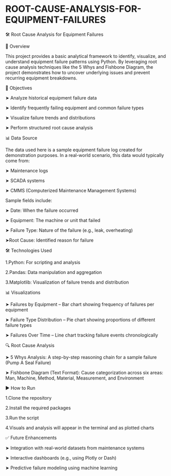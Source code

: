 # ROOT-CAUSE-ANALYSIS-FOR-EQUIPMENT-FAILURES
🛠️ Root Cause Analysis for Equipment Failures

📌 Overview

This project provides a basic analytical framework to identify, visualize, and understand equipment failure patterns using Python. By leveraging root cause analysis techniques like the 5 Whys and Fishbone Diagram, the project demonstrates how to uncover underlying issues and prevent recurring equipment breakdowns.

🎯 Objectives

➤ Analyze historical equipment failure data

➤ Identify frequently failing equipment and common failure types

➤ Visualize failure trends and distributions

➤ Perform structured root cause analysis

📊 Data Source

The data used here is a sample equipment failure log created for demonstration purposes. In a real-world scenario, this data would typically come from:

➤ Maintenance logs

➤ SCADA systems

➤ CMMS (Computerized Maintenance Management Systems)

Sample fields include:

➤ Date: When the failure occurred

➤ Equipment: The machine or unit that failed

➤ Failure Type: Nature of the failure (e.g., leak, overheating)

➤Root Cause: Identified reason for failure

🛠️ Technologies Used

1.Python: For scripting and analysis

2.Pandas: Data manipulation and aggregation

3.Matplotlib: Visualization of failure trends and distribution

📊 Visualizations

➤ Failures by Equipment – Bar chart showing frequency of failures per equipment

➤ Failure Type Distribution – Pie chart showing proportions of different failure types

➤ Failures Over Time – Line chart tracking failure events chronologically

🔍 Root Cause Analysis

➤ 5 Whys Analysis: A step-by-step reasoning chain for a sample failure (Pump A Seal Failure)

➤ Fishbone Diagram (Text Format): Cause categorization across six areas: Man, Machine, Method, Material, Measurement, and Environment

▶️ How to Run

1.Clone the repository

2.Install the required packages

3.Run the script

4.Visuals and analysis will appear in the terminal and as plotted charts

✅ Future Enhancements

➤ Integration with real-world datasets from maintenance systems

➤ Interactive dashboards (e.g., using Plotly or Dash)

➤ Predictive failure modeling using machine learning

